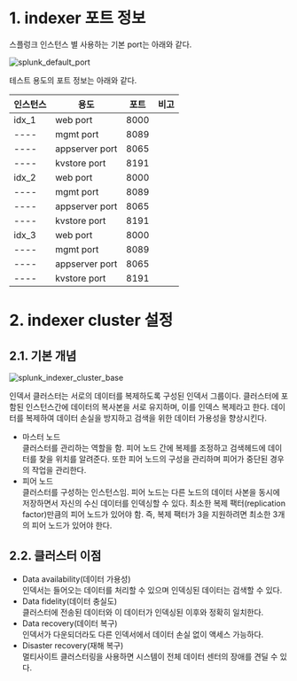 # 1. indexer 포트 정보

스플렁크 인스턴스 별 사용하는 기본 port는 아래와 같다.

![splunk_default_port](https://user-images.githubusercontent.com/6319057/47469200-9a1b8e00-d83a-11e8-85c0-0dd1a67c81e0.PNG)

테스트 용도의 포트 정보는 아래와 같다.

인스턴스|용도|포트|비고
---- | ---- | ---- | ----
idx_1|web port|8000|
----|mgmt port|8089|
----|appserver port|8065|
----|kvstore port|8191|
idx_2|web port|8000|
----|mgmt port|8089|
----|appserver port|8065|
----|kvstore port|8191|
idx_3|web port|8000|
----|mgmt port|8089|
----|appserver port|8065|
----|kvstore port|8191|

# 2. indexer cluster 설정
## 2.1. 기본 개념

![splunk_indexer_cluster_base](https://user-images.githubusercontent.com/6319057/47469778-a9500b00-d83d-11e8-9e21-01238b8f00ba.PNG)

인덱서 클러스터는 서로의 데이터를 복제하도록 구성된 인덱서 그룹이다. 클러스터에 포함된 인스턴스간에 데이터의 복사본을 서로 유지하며, 이를 인덱스 복제라고 한다. 데이터를 복제하여 데이터 손실을 방지하고 검색을 위한 데이터 가용성을 향상시킨다.

- 마스터 노드  
클러스터를 관리하는 역할을 함. 피어 노드 간에 복제를 조정하고 검색헤드에 데이터를 찾을 위치를 알려준다. 또한 피어 노드의 구성을 관리하며 피어가 중단된 경우의 작업을 관리한다.
- 피어 노드  
클러스터를 구성하는 인스턴스임. 피어 노드는 다른 노드의 데이터 사본을 동시에 저장하면서 자신의 수신 데이터를 인덱싱할 수 있다. 최소한 복제 팩터(replication factor)만큼의 피어 노드가 있어야 함. 즉, 복제 팩터가 3을 지원하려면 최소한 3개의 피어 노드가 있어야 한다.

## 2.2. 클러스터 이점
- Data availability(데이터 가용성)  
인덱서는 들어오는 데이터를 처리할 수 있으며 인덱싱된 데이터는 검색할 수 있다.
- Data fidelity(데이터 충실도)  
클러스터에 전송된 데이터와 이 데이터가 인덱싱된 이후와 정확히 일치한다.
- Data recovery(데이터 복구)  
인덱서가 다운되더라도 다른 인덱서에서 데이터 손실 없이 액세스 가능하다.
- Disaster recovery(재해 복구)  
멀티사이트 클러스터링을 사용하면 시스템이 전체 데이터 센터의 장애를 견딜 수 있다.
